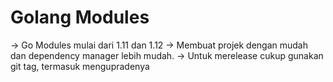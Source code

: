 # Golang Modules

-> Go Modules mulai dari 1.11 dan 1.12
-> Membuat projek dengan mudah dan dependency manager lebih mudah.
-> Untuk merelease cukup gunakan git tag, termasuk mengupradenya
